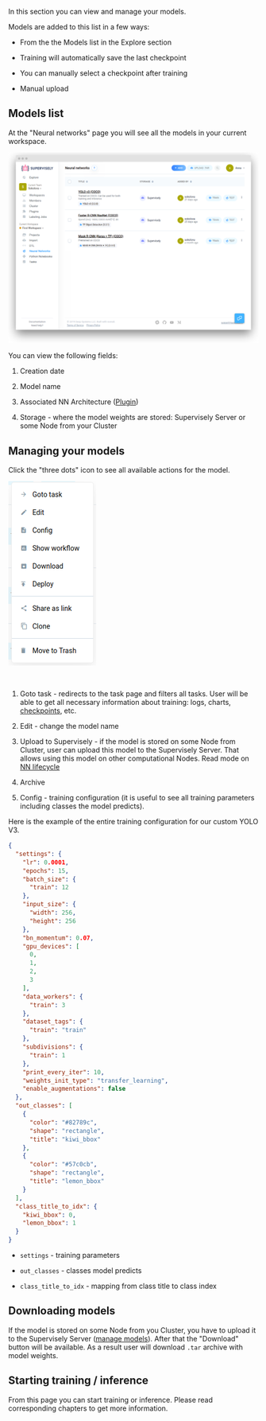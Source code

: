 In this section you can view and manage your models.

Models are added to this list in a few ways:

* From the the Models list in the Explore section

* Training will automatically save the last checkpoint 

* You can manually select a checkpoint after training

* Manual upload


## Models list

At the "Neural networks" page you will see all the models in your current workspace.

![](list_a.png)

You can view the following fields:

1. Creation date

2. Model name

3. Associated NN Architecture ([Plugin](../../customization/plugins/README.md)) 

4. Storage - where the model weights are stored: Supervisely Server or some Node from your Cluster 


## Managing your models

Click the "three dots" icon to see all available actions for the model.

![](manage_a.png)

&nbsp;

1. Goto task - redirects to the task page and filters all tasks. User will be able to get all necessary information about training: logs, charts, [checkpoints](../checkpoints.md), etc.

2. Edit - change the model name

3. Upload to Supervisely - if the model is stored on some Node from Cluster, user can upload this model to the Supervisely Server. That allows using this model on other computational Nodes. Read mode on [NN lifecycle](../nn-lifecycle/nn-lifecycle.md)

4. Archive

5. Config - training configuration (it is useful to see all training parameters including classes the model predicts).

Here is the example of the entire training configuration for our custom YOLO V3. 

```json
{
  "settings": {
    "lr": 0.0001,
    "epochs": 15,
    "batch_size": {
      "train": 12
    },
    "input_size": {
      "width": 256,
      "height": 256
    },
    "bn_momentum": 0.07,
    "gpu_devices": [
      0,
      1,
      2,
      3
    ],
    "data_workers": {
      "train": 3
    },
    "dataset_tags": {
      "train": "train"
    },
    "subdivisions": {
      "train": 1
    },
    "print_every_iter": 10,
    "weights_init_type": "transfer_learning",
    "enable_augmentations": false
  },
  "out_classes": [
    {
      "color": "#82789c",
      "shape": "rectangle",
      "title": "kiwi_bbox"
    },
    {
      "color": "#57c0cb",
      "shape": "rectangle",
      "title": "lemon_bbox"
    }
  ],
  "class_title_to_idx": {
    "kiwi_bbox": 0,
    "lemon_bbox": 1
  }
}
```

* `settings` - training parameters

* `out_classes` - classes model predicts

* `class_title_to_idx` - mapping from class title to class index


## Downloading models

If the model is stored on some Node from you Cluster, you have to upload it to the Supervisely Server ([manage models](#manage-models)). After that the "Download" button will be available. As a result user will download `.tar` archive with model weights.

## Starting training / inference

From this page you can start training or inference. Please read corresponding chapters to get more information.

